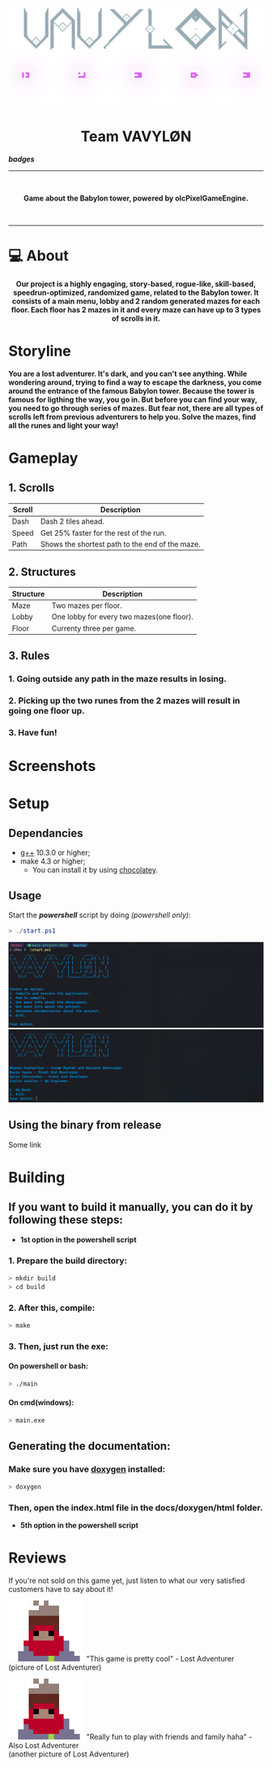 ![Vavylon Logo](public/VAVYLON_LOGO_BIG_NOBG.png)

<h1 align="center"><strong> Team VAVYLØN</strong></h1>

***badges***
___

<br>

<p align="center">
   <strong> Game about the Babylon tower, powered by olcPixelGameEngine.</strong> 
</p>
<br>

___

# 💻 About

<p align="center"><strong>Our project is a highly engaging, story-based, rogue-like, skill-based, speedrun-optimized, randomized  game, related to the Babylon tower. It consists of a main menu, lobby and 2 random generated mazes for each floor. Each floor has 2 mazes in it and every maze can have up to 3 types of scrolls in it.</strong></p>

# Storyline

**You are a lost adventurer. It's dark, and you can't see anything. While wondering around, trying to find a way to escape the darkness, you come around the entrance of the famous Babylon tower. Because the tower is famous for ligthing the way, you go in. But before you can find your way, you need to go through series of mazes. But fear not, there are all types of scrolls left from previous adventurers to help you. Solve the mazes, find all the runes and light your way!**

# Gameplay
## 1. Scrolls
| Scroll | Description                                     |
|--------|-------------------------------------------------|
| Dash   | Dash 2 tiles ahead.                             |
| Speed  | Get 25% faster for the rest of the run.         |
| Path   | Shows the shortest path to the end of the maze. |

## 2. Structures

| Structure | Description                               |
|-----------|-------------------------------------------|
| Maze      | Two mazes per floor.                      |
| Lobby     | One lobby for every two mazes(one floor). |
| Floor     | Currenty three per game.                  |

## 3. Rules
### 1. Going outside any path in the maze results in **losing**.
### 2. Picking up the two runes from the 2 mazes will result in going one floor up.
### 3. Have fun!

# Screenshots

# Setup
## Dependancies

- [g++](https://gcc.gnu.org/) 10.3.0 or higher;
- make 4.3 or higher;
  - You can install it by using [chocolatey](https://chocolatey.org/).

## Usage
Start the ***powershell*** script by doing *(powershell only)*:
```powershell
> ./start.ps1
```

![Script Example](public/POWERSHELL_SCRIPT_EXAMPLE.png)
![Script Developers Example](public/POWERSHELL_SCRIPT_DEVELOPERS.png)

## Using the binary from release

Some link

# Building

## **If you want to build it manually, you can do it by following these steps:**
- **1st option in the powershell script**

### 1. Prepare the build directory:

```bash
> mkdir build
> cd build
```

### 2. After this, compile:

```bash
> make
```

### 3. Then, just run the exe:
#### **On powershell or bash:**

```bash
> ./main
```

#### **On cmd(windows):**
```bash
> main.exe
```

## Generating the documentation:
### Make sure you have [doxygen](https://www.doxygen.nl/index.html) installed:

```bash
> doxygen
```
### Then, open the index.html file in the docs/doxygen/html folder.
- **5th option in the powershell script**

# Reviews
If you're not sold on this game yet, just listen to what our very satisfied customers have to say about it!

![Picture](public/Jeff.png) "This game is pretty cool" - Lost Adventurer <br>
    (picture of Lost Adventurer)

![Picture](public/Jeff.png) "Really fun to play with friends and family haha" - Also Lost Adventurer <br>
    (another picture of Lost Adventurer)